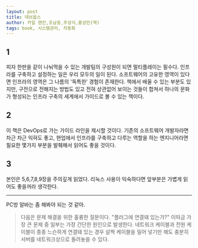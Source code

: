 ```yaml
---
layout: post
title: 데브옵스
author: 카일 랜킨,조남웅,주성식,홍성민(역)
tags: book, 시스템관리, 자동화
---
```


## 1
피자 한판을 같이 나눠먹을 수 있는 개발팀의 구성원이 되면 멀티플레이는 필수다. 인프라를 구축하고 설정하는 일은 우리 모두의 일이 된다. 소프트웨어의 고유한 영역이 있다면 인프라의 영역은 그 나름의 '독특한' 경험이 존재한다. 책에서 배울 수 있는 부분도 있지만, 구전으로 전해지는 방법도 있고 전혀 상관없어 보이는 것들이 합쳐서 하나의 문화가 형성되는 인프라 구축의 세계에서 가이드로 볼 수 있는 책이다.

## 2
이 책은 DevOps로 가는 가이드 라인을 제시할 것이다. 기존의 소프트웨어 개발자라면 차근 차근 익혀도 좋고, 현업에서 인프라를 구축하고 다루는 역할을 하는 엔지니어라면 필요한 몇가지 부분을 발췌해서 읽어도 좋을 것이다.

## 3
본인은 5,6,7,8,9장을 주의깊게 읽었다. 리눅스 사용이 익숙하다면 앞부분은 가볍게 읽어도 좋을꺼라 생각한다.

-----

PC방 알바는 좀 해봐야 되는 것 같아.
> 다음은 문제 해결을 위한 훌륭한 질문이다. "플러그에 연결돼 있는가?" 이따금 가장 큰 문제 중 일부는 가장 간단한 원인으로 발생한다. 네트워크 케이블과 전원 케이블이 종종 느슨하게 연결돼 있는 경우 살짝 케이블을 밀어 넣기만 해도 충분히 서버를 네트워크상으로 돌려놓을 수 있다.

